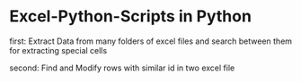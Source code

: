 # Excel-Python-Scripts in Python
first: Extract Data from many folders of excel files and search between them for extracting special cells

second: Find and Modify rows with similar id in two excel file
